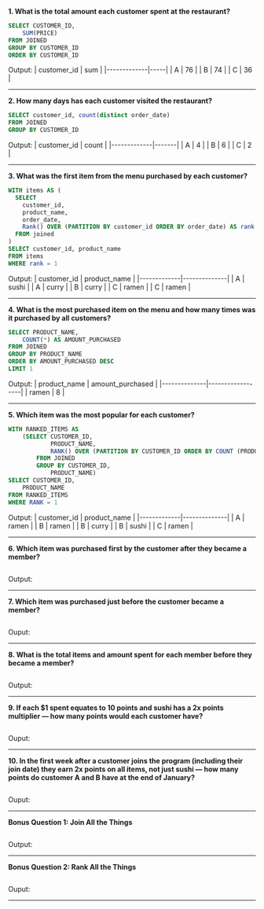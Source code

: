 **1. What is the total amount each customer spent at the restaurant?**

```sql
SELECT CUSTOMER_ID,
	SUM(PRICE) 
FROM JOINED
GROUP BY CUSTOMER_ID
ORDER BY CUSTOMER_ID 
```
Output:
| customer_id | sum |
|-------------|-----|
| A           | 76  |
| B           | 74  |
| C           | 36  |


***

**2. How many days has each customer visited the restaurant?**

````sql
SELECT customer_id, count(distinct order_date)
FROM JOINED
GROUP BY CUSTOMER_ID
````
Output:
| customer_id | count |
|-------------|-------|
| A           | 4     |
| B           | 6     |
| C           | 2     |

***

**3. What was the first item from the menu purchased by each customer?**

````sql
WITH items AS (
  SELECT 
    customer_id, 
    product_name, 
    order_date,
    Rank() OVER (PARTITION BY customer_id ORDER BY order_date) AS rank
  FROM joined
)
SELECT customer_id, product_name
FROM items
WHERE rank = 1
````
Output:
| customer_id | product_name |
|-------------|--------------|
| A           | sushi        |
| A           | curry        |
| B           | curry        |
| C           | ramen        |
| C           | ramen        |

***

**4. What is the most purchased item on the menu and how many times was it purchased by all customers?**

````sql
SELECT PRODUCT_NAME,
	COUNT(*) AS AMOUNT_PURCHASED
FROM JOINED
GROUP BY PRODUCT_NAME
ORDER BY AMOUNT_PURCHASED DESC
LIMIT 1
````
Output:
| product_name | amount_purchased |
|--------------|------------------|
| ramen        | 8                |
***

**5. Which item was the most popular for each customer?**

```sql
WITH RANKED_ITEMS AS
	(SELECT CUSTOMER_ID,
			PRODUCT_NAME,
			RANK() OVER (PARTITION BY CUSTOMER_ID ORDER BY COUNT (PRODUCT_ID) DESC) AS RANK
		FROM JOINED
		GROUP BY CUSTOMER_ID,
			PRODUCT_NAME)
SELECT CUSTOMER_ID,
	PRODUCT_NAME
FROM RANKED_ITEMS
WHERE RANK = 1
```
Output:
| customer_id | product_name |
|-------------|--------------|
| A           | ramen        |
| B           | ramen        |
| B           | curry        |
| B           | sushi        |
| C           | ramen        |

***

**6. Which item was purchased first by the customer after they became a member?**

```sql

```
Output:

***

**7. Which item was purchased just before the customer became a member?**

````sql

````
Ouput:

***

**8. What is the total items and amount spent for each member before they became a member?**

```sql

```
Output:

***

**9. If each $1 spent equates to 10 points and sushi has a 2x points multiplier — how many points would each customer have?**

```sql

```
Ouput:

***

**10. In the first week after a customer joins the program (including their join date) they earn 2x points on all items, not just sushi — how many points do customer A and B have at the end of January?**

```sql
```
Ouput:

***

**Bonus Question 1: Join All the Things**
```sql

```
Output:

***

**Bonus Question 2: Rank All the Things**
```sql

```
Ouput:


***
